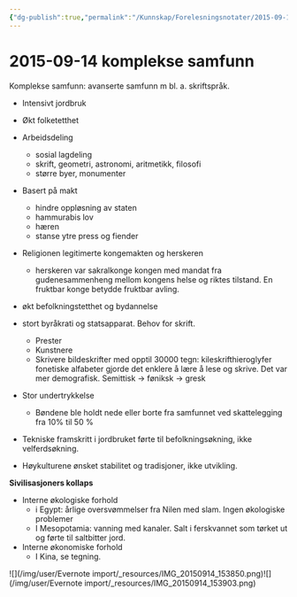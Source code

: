 ```yaml
---
{"dg-publish":true,"permalink":"/Kunnskap/Forelesningsnotater/2015-09-14 komplekse samfunn/","tags":["forelesning","hi100","historie"]}
---
```



# 2015-09-14 komplekse samfunn
Komplekse samfunn: avanserte samfunn m bl. a. skriftspråk.

* Intensivt jordbruk
* Økt folketetthet
* Arbeidsdeling
  * sosial lagdeling
  * skrift, geometri, astronomi, aritmetikk, filosofi
  * større byer, monumenter
* Basert på makt
  * hindre oppløsning av staten
  * hammurabis lov
  * hæren
  * stanse ytre press og fiender
* Religionen legitimerte kongemakten og herskeren
  * herskeren var sakralkonge
    kongen med mandat fra gudenesammenheng mellom kongens helse og riktes tilstand. En fruktbar konge betydde fruktbar avling.
    
* økt befolkningstetthet og bydannelse
* stort byråkrati og statsapparat. Behov for skrift.
  * Prester
  * Kunstnere
  * Skrivere
    bildeskrifter med opptil 30000 tegn:
    kileskrifthieroglyfer
    fonetiske alfabeter gjorde det enklere å lære å lese og skrive. Det var mer demografisk.
    Semittisk -> føniksk -> gresk
    
* Stor undertrykkelse
  * Bøndene ble holdt nede eller borte fra samfunnet ved skattelegging fra 10% til 50 %
* Tekniske framskritt i jordbruket førte til befolkningsøkning, ikke velferdsøkning.
* Høykulturene ønsket stabilitet og tradisjoner, ikke utvikling.

**Sivilisasjoners kollaps**

* Interne økologiske forhold
  * i Egypt: årlige oversvømmelser fra Nilen med slam. Ingen økologiske problemer
  * I Mesopotamia: vanning med kanaler. Salt i ferskvannet som tørket ut og førte til saltbitter jord.
* Interne økonomiske forhold
  * I Kina, se tegning.

![](/img/user/Evernote import/_resources/IMG_20150914_153850.png)![](/img/user/Evernote import/_resources/IMG_20150914_153903.png)

